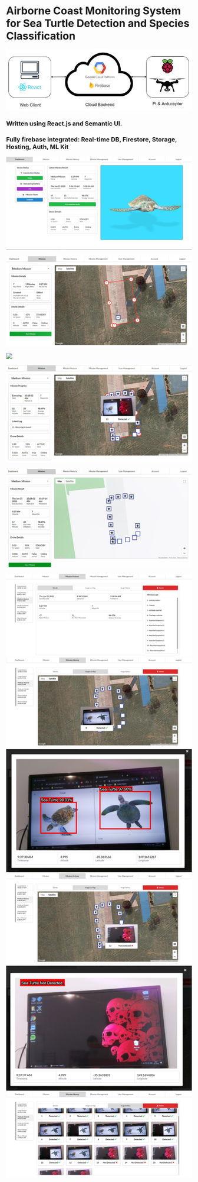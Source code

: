 # Airborne Coast Monitoring System for Sea Turtle Detection and Species Classification

<p align="center"> 
<img src="images/context.jpg" />
</p>

### Written using React.js and Semantic UI.
### Fully firebase integrated: Real-time DB, Firestore, Storage, Hosting, Auth, ML Kit



![Screenshot](images/homepage.jpg)

![Screenshot](images/start_mission.jpg)

![](images/editmission.gif)

![Screenshot](images/active_mission.jpg)

![Screenshot](images/result_mission.jpg)

![Screenshot](images/history_1.jpg)
![Screenshot](images/history_2.jpg)
![Screenshot](images/history_3.jpg)
![Screenshot](images/history_4.jpg)
![Screenshot](images/history_5.jpg)
![Screenshot](images/history_6.jpg)



